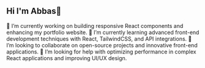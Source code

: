 ## Hi I'm Abbas👋
🔭 I’m currently working on building responsive React components and enhancing my portfolio website.
🌱 I’m currently learning advanced front-end development techniques with React, TailwindCSS, and API integrations.
👯 I’m looking to collaborate on open-source projects and innovative front-end applications.
🤔 I’m looking for help with optimizing performance in complex React applications and improving UI/UX design.

<!--
**Abbaslewa/Abbaslewa** is a ✨ _special_ ✨ repository because its `README.md` (this file) appears on your GitHub profile.

Here are some ideas to get you started:

- 🔭 I’m currently working on ...
- 🌱 I’m currently learning ...
- 👯 I’m looking to collaborate on ...
- 🤔 I’m looking for help with ...
- 💬 Ask me about ...
- 📫 How to reach me: ...
- 😄 Pronouns: ...
- ⚡ Fun fact: ...
-->
